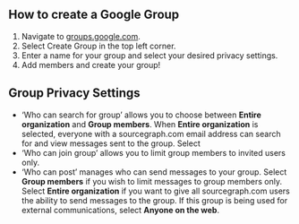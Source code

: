 ## How to create a Google Group



1. Navigate to [groups.google.com](https://groups.google.com/my-groups).
2. Select Create Group in the top left corner. 
3. Enter a name for your group and select your desired privacy settings.
4. Add members and create your group!

## Group Privacy Settings 



* ‘Who can search for group’ allows you to choose between **Entire organization** and **Group members**. When **Entire organization** is selected, everyone with a sourcegraph.com email address can search for and view messages sent to the group. Select
* ‘Who can join group’ allows you to limit group members to invited users only.
* ‘Who can post’ manages who can send messages to your group. Select **Group members** if you wish to limit messages to group members only. Select **Entire organization** if you want to give all sourcegraph.com users the ability to send messages to the group. If this group is being used for external communications, select **Anyone on the web**.

